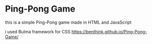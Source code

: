 # Ping-Pong Game
this is a simple Ping-Pong game made in HTML and JavaScript 

i used Bulma framework for CSS
https://benthink.github.io/Ping-Pong-Game/
